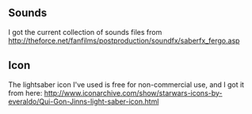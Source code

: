 

Sounds
------

I got the current collection of sounds files from
http://theforce.net/fanfilms/postproduction/soundfx/saberfx_fergo.asp


Icon
----

The lightsaber icon I've used is free for non-commercial use, and I got it from here:
http://www.iconarchive.com/show/starwars-icons-by-everaldo/Qui-Gon-Jinns-light-saber-icon.html

